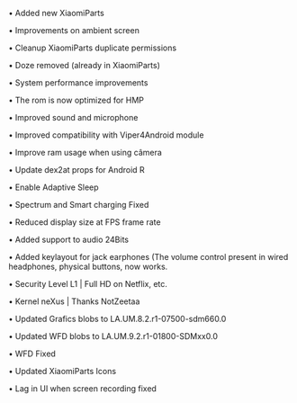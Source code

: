 



• Added new XiaomiParts

• Improvements on ambient screen

• Cleanup XiaomiParts duplicate permissions

• Doze removed (already in XiaomiParts)

• System performance improvements

• The rom is now optimized for HMP

• Improved sound and microphone

• Improved compatibility with Viper4Android module

• Improve ram usage when using câmera

• Update dex2at props for Android R

• Enable Adaptive Sleep

• Spectrum and Smart charging Fixed

• Reduced display size at FPS frame rate

• Added support to audio 24Bits

• Added keylayout for jack earphones (The volume control present in wired headphones, physical buttons, now works.

• Security Level L1 | Full HD on Netflix, etc.

• Kernel neXus | Thanks NotZeetaa

• Updated Grafics blobs to LA.UM.8.2.r1-07500-sdm660.0

• Updated WFD blobs to LA.UM.9.2.r1-01800-SDMxx0.0

• WFD Fixed

• Updated XiaomiParts Icons

• Lag in UI when screen recording fixed
